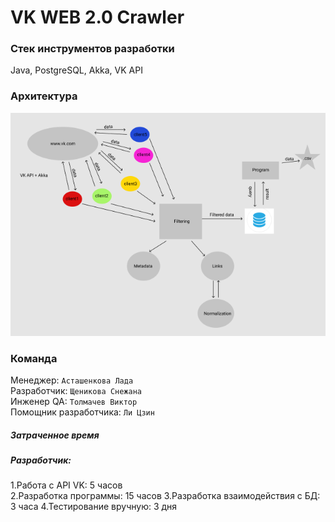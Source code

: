 # VK WEB 2.0 Crawler

### Стек инструментов разработки
Java, PostgreSQL, Akka, VK API

### Архитектура
![alt text](info/architecture.png)

### Команда
Менеджер: ``Асташенкова Лада``  
Разработчик: ``Щеникова Снежана``  
Инженер QA: ``Толмачев Виктор``  
Помощник разработчика: ``Ли Цзин``

##### Затраченное время  
##### Разработчик:  
1.Работа с API VK: 
5 часов  
2.Разработка программы:
15 часов
3.Разработка взаимодействия с БД:
3 часа
4.Тестирование вручную:
3 дня

